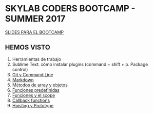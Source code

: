<h1>SKYLAB CODERS BOOTCAMP - SUMMER 2017</h1>

<a href="https://skylabcoders.github.io/bootcamp-julio2017/">SLIDES PARA EL BOOTCAMP</a>





<h2>HEMOS VISTO</h2>

<ol>
<li> Herramientas de trabajo</li>
<li> Sublime Text. cómo instalar plugins (command + shift + p. Package control)</li>
<li><a href="https://github.com/jovihu10/skylab_bootcamp2017/blob/master/COURSE/week1/git_readme.md">Git y Command Line</a></li>
<li><a href="https://github.com/jovihu10/skylab_bootcamp2017/blob/master/COURSE/week1/git_readme.md">Markdown</a></li>
<li><a href="https://github.com/jovihu10/skylab_bootcamp2017/blob/master/COURSE/week1/arrayMethods.md">Métodos de array y objetos</a></li>
<li><a href="https://github.com/juanmaguitar/javascript-notes/tree/master/markdown-en/04-functions#pre-defined-functions">Funciones predefinidas</a></li>
<li><a href="https://github.com/juanmaguitar/javascript-notes/tree/master/markdown-en/04-functions#functions-scope">Funciones y el scope</a></li>
<li><a href="https://github.com/juanmaguitar/javascript-notes/tree/master/markdown-en/04-functions#callback-functions">Callback functions</a></li>
<li><a href="https://github.com/jovihu10/skylab_bootcamp2017/blob/master/COURSE/week1/hoisting_and_prototype.md">Hoisting y Prototype</a></li>
</ol>
<br>


